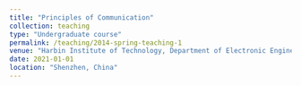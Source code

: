 ```yaml
---
title: "Principles of Communication"
collection: teaching
type: "Undergraduate course"
permalink: /teaching/2014-spring-teaching-1
venue: "Harbin Institute of Technology, Department of Electronic Engineering"
date: 2021-01-01
location: "Shenzhen, China"
---
```




